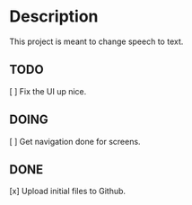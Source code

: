 # Description

This project is meant to change speech to text.

## TODO

[ ] Fix the UI up nice.

## DOING

[ ] Get navigation done for screens.

## DONE

[x] Upload initial files to Github.
